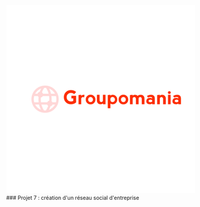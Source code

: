 <img src="https://github.com/Gwenishere/OC-P7/blob/main/frontend/src/assets/images/icon-left-font.svg">
### Projet 7 : création d'un réseau social d'entreprise